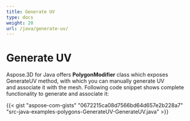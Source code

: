 ```yaml
---
title: Generate UV
type: docs
weight: 20
url: /java/generate-uv/
---
```


# **Generate UV**
Aspose.3D for Java offers **PolygonModifier** class which exposes GenerateUV method, with which you can manually generate UV and associate it with the mesh. Following code snippet shows complete functionality to generate and associate it:

{{< gist "aspose-com-gists" "0672215ca08d7566bd64d657e2b228a7" "src-java-examples-polygons-GenerateUV-GenerateUV.java" >}}
